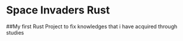 # Space Invaders Rust

##My first Rust Project to fix knowledges that i have acquired through studies
